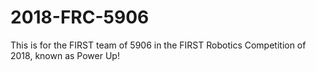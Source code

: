 # 2018-FRC-5906
This is for the FIRST team of 5906 in the FIRST Robotics Competition of 2018, known as Power Up!
